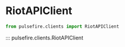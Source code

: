 # RiotAPIClient

```python
from pulsefire.clients import RiotAPIClient
```

::: pulsefire.clients.RiotAPIClient
